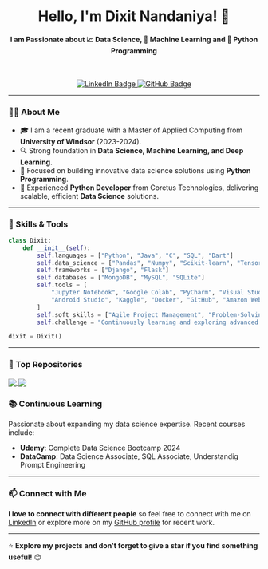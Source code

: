 <h1 align="center">Hello, I'm Dixit Nandaniya! 👋</h1>
<h4 align="center">I am Passionate about 📈 Data Science, 🤖 Machine Learning and 🐍 Python Programming</h4>
</br>
<p align="center">
  <a href="https://www.linkedin.com/in/dixit-nandaniya-b54a03312" target="_blank">
    <img src="https://img.shields.io/badge/LinkedIn-Dixit%20Nandaniya-blue?style=flat&logo=linkedin" alt="LinkedIn Badge"/>
  </a>
  <a href="https://github.com/dixituwindsor" target="_blank">
    <img src="https://img.shields.io/github/followers/dixituwindsor?label=Follow&style=social" alt="GitHub Badge"/>
  </a>
</p>

---

### 👨‍💻 About Me
- 🎓 I am a recent graduate with a Master of Applied Computing from **University of Windsor** (2023-2024).
- 🔍 Strong foundation in **Data Science, Machine Learning, and Deep Learning**.
- 🌱 Focused on building innovative data science solutions using **Python Programming**.
- 💼 Experienced **Python Developer** from Coretus Technologies, delivering scalable, efficient **Data Science** solutions.

---

<!--
| <a href="https://github.com/dixituwindsor/github-readme-stats"><img align="center" src="https://github-readme-stats.vercel.app/api?username=dixituwindsor&show_icons=true&include_all_commits=true&theme=buefy&hide_border=true" alt="Dixit's github stats" /></a> | <a href="https://github.com/dixituwindsor/github-readme-stats"><img align="center" src="https://github-readme-stats.vercel.app/api/top-langs/?username=dixituwindsor&layout=compact&theme=buefy&hide_border=true" /></a> |
| ------------- | ------------- |

--- 
-->

### 🔧 Skills & Tools
```python
class Dixit:
    def __init__(self):
        self.languages = ["Python", "Java", "C", "SQL", "Dart"]
        self.data_science = ["Pandas", "Numpy", "Scikit-learn", "TensorFlow", "PyTorch"]
        self.frameworks = ["Django", "Flask"]
        self.databases = ["MongoDB", "MySQL", "SQLite"]
        self.tools = [
            "Jupyter Notebook", "Google Colab", "PyCharm", "Visual Studio",
            "Android Studio", "Kaggle", "Docker", "GitHub", "Amazon Web Services"
        ]
        self.soft_skills = ["Agile Project Management", "Problem-Solving", "Team Collaboration"]
        self.challenge = "Continuously learning and exploring advanced data science and machine learning topics."

dixit = Dixit()
```

---

### 🚀 Top Repositories

<a href="https://github.com/dixituwindsor/Plant_Disease_Detection">
  <img align="center" src="https://github-readme-stats.vercel.app/api/pin/?username=dixituwindsor&repo=Plant_Disease_Detection&theme=buefy" />
</a>
<a href="https://github.com/dixituwindsor/Diabetes_Disease_Prediction">
  <img align="center" src="https://github-readme-stats.vercel.app/api/pin/?username=dixituwindsor&repo=Diabetes_Disease_Prediction&theme=buefy" />
</a>
<!--
<a href="https://github.com/dixituwindsor/Placement_Package_Prediction">
  <img align="center" src="https://github-readme-stats.vercel.app/api/pin/?username=dixituwindsor&repo=Placement_Package_Prediction&theme=buefy" />
</a>
<a href="https://github.com/dixituwindsor/MLKIDA">
  <img align="center" src="https://github-readme-stats.vercel.app/api/pin/?username=dixituwindsor&repo=MLKIDA&theme=buefy" />
</a>
<a href="https://github.com/dixituwindsor/AdventureMinds">
  <img align="center" src="https://github-readme-stats.vercel.app/api/pin/?username=dixituwindsor&repo=AdventureMinds&theme=buefy" />
</a>
<a href="https://github.com/dixituwindsor/HedgeStrategy">
  <img align="center" src="https://github-readme-stats.vercel.app/api/pin/?username=dixituwindsor&repo=HedgeStrategy&theme=buefy" />
</a>
<a href="https://github.com/dixituwindsor/WiseBridge">
  <img align="center" src="https://github-readme-stats.vercel.app/api/pin/?username=dixituwindsor&repo=WiseBridge&theme=buefy" />
</a>
<a href="https://github.com/dixituwindsor/resecure">
  <img align="center" src="https://github-readme-stats.vercel.app/api/pin/?username=dixituwindsor&repo=resecure&theme=buefy" />
</a>
-->


### 📚 Continuous Learning
Passionate about expanding my data science expertise. Recent courses include:
- **Udemy**: Complete Data Science Bootcamp 2024
- **DataCamp**: Data Science Associate, SQL Associate, Understandig Prompt Engineering

---

### 📫 Connect with Me
**I love to connect with different people** so feel free to connect with me on [LinkedIn](https://www.linkedin.com/in/dixit-nandaniya-b54a03312) or explore more on my [GitHub profile](https://github.com/dixituwindsor) for recent work.

---

⭐ **Explore my projects and don’t forget to give a star if you find something useful!** 😊
